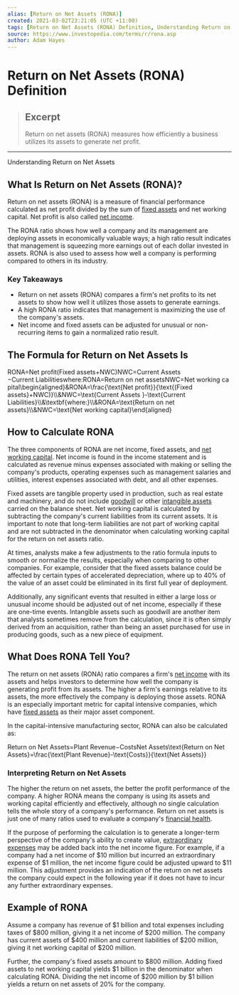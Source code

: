 ```yaml
---
alias: [Return on Net Assets (RONA)]
created: 2021-03-02T23:21:05 (UTC +11:00)
tags: [Return on Net Assets (RONA) Definition, Understanding Return on Net Assets]
source: https://www.investopedia.com/terms/r/rona.asp
author: Adam Hayes
---
```


# Return on Net Assets (RONA) Definition

> ## Excerpt
> Return on net assets (RONA) measures how efficiently a business utilizes its assets to generate net profit.

---

Understanding Return on Net Assets
## What Is Return on Net Assets (RONA)?

Return on net assets (RONA) is a measure of financial performance calculated as net profit divided by the sum of [fixed assets](https://www.investopedia.com/terms/f/fixedasset.asp) and net working capital. Net profit is also called [net income](https://www.investopedia.com/terms/n/netincome.asp).

The RONA ratio shows how well a company and its management are deploying assets in economically valuable ways; a high ratio result indicates that management is squeezing more earnings out of each dollar invested in assets. RONA is also used to assess how well a company is performing compared to others in its industry.

### Key Takeaways

-   Return on net assets (RONA) compares a firm's net profits to its net assets to show how well it utilizes those assets to generate earnings.
-   A high RONA ratio indicates that management is maximizing the use of the company's assets.
-   Net income and fixed assets can be adjusted for unusual or non-recurring items to gain a normalized ratio result.

## The Formula for Return on Net Assets Is

RONA\=Net profit(Fixed assets+NWC)NWC\=Current Assets −Current Liabilitieswhere:RONA\=Return on net assetsNWC\=Net working capital\\begin{aligned}&RONA=\\frac{\\text{Net profit}}{\\text{(Fixed assets}+NWC)}\\\\&NWC=\\text{Current Assets }-\\text{Current Liabilities}\\\\&\\textbf{where:}\\\\&RONA=\\text{Return on net assets}\\\\&NWC=\\text{Net working capital}\\end{aligned}

## How to Calculate RONA

The three components of RONA are net income, fixed assets, and [net working capital](https://www.investopedia.com/terms/w/workingcapital.asp). Net income is found in the income statement and is calculated as revenue minus expenses associated with making or selling the company's products, operating expenses such as management salaries and utilities, interest expenses associated with debt, and all other expenses.

Fixed assets are tangible property used in production, such as real estate and machinery, and do not include [goodwill](https://www.investopedia.com/terms/g/goodwill.asp) or other [intangible assets](https://www.investopedia.com/terms/i/intangibleasset.asp) carried on the balance sheet. Net working capital is calculated by subtracting the company's current liabilities from its current assets. It is important to note that long-term liabilities are not part of working capital and are not subtracted in the denominator when calculating working capital for the return on net assets ratio.

At times, analysts make a few adjustments to the ratio formula inputs to smooth or normalize the results, especially when comparing to other companies. For example, consider that the fixed assets balance could be affected by certain types of accelerated depreciation, where up to 40% of the value of an asset could be eliminated in its first full year of deployment.

Additionally, any significant events that resulted in either a large loss or unusual income should be adjusted out of net income, especially if these are one-time events. Intangible assets such as goodwill are another item that analysts sometimes remove from the calculation, since it is often simply derived from an acquisition, rather than being an asset purchased for use in producing goods, such as a new piece of equipment.

## What Does RONA Tell You?

The return on net assets (RONA) ratio compares a firm's [net income](https://www.investopedia.com/terms/n/netincome.asp) with its assets and helps investors to determine how well the company is generating profit from its assets. The higher a firm's earnings relative to its assets, the more effectively the company is deploying those assets. RONA is an especially important metric for capital intensive companies, which have [fixed assets](https://www.investopedia.com/terms/f/fixedasset.asp) as their major asset component.

In the capital-intensive manufacturing sector, RONA can also be calculated as:

Return on Net Assets\=Plant Revenue−CostsNet Assets\\text{Return on Net Assets}=\\frac{\\text{Plant Revenue}-\\text{Costs}}{\\text{Net Assets}}

### Interpreting Return on Net Assets

The higher the return on net assets, the better the profit performance of the company. A higher RONA means the company is using its assets and working capital efficiently and effectively, although no single calculation tells the whole story of a company's performance. Return on net assets is just one of many ratios used to evaluate a company's [financial health](https://www.investopedia.com/terms/f/financial-health.asp).

If the purpose of performing the calculation is to generate a longer-term perspective of the company's ability to create value, [extraordinary expenses](https://www.investopedia.com/terms/e/extraordinaryitem.asp) may be added back into the net income figure. For example, if a company had a net income of $10 million but incurred an extraordinary expense of $1 million, the net income figure could be adjusted upward to $11 million. This adjustment provides an indication of the return on net assets the company could expect in the following year if it does not have to incur any further extraordinary expenses.

## Example of RONA

Assume a company has revenue of $1 billion and total expenses including taxes of $800 million, giving it a net income of $200 million. The company has current assets of $400 million and current liabilities of $200 million, giving it net working capital of $200 million.

Further, the company's fixed assets amount to $800 million. Adding fixed assets to net working capital yields $1 billion in the denominator when calculating RONA. Dividing the net income of $200 million by $1 billion yields a return on net assets of 20% for the company.
